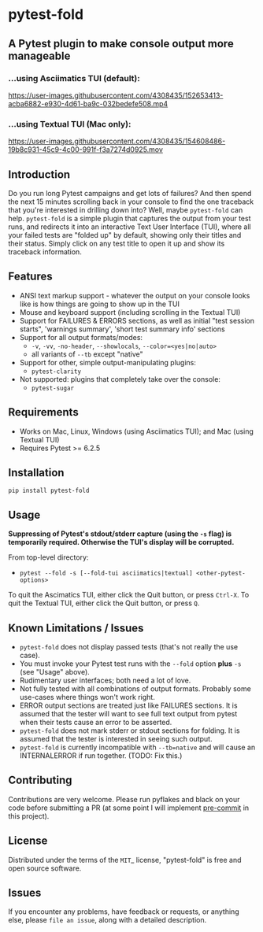 # pytest-fold
## A Pytest plugin to make console output more manageable

### ...using Asciimatics TUI (default):
https://user-images.githubusercontent.com/4308435/152653413-acba6882-e930-4d61-ba9c-032bedefe508.mp4

### ...using Textual TUI (Mac only):
https://user-images.githubusercontent.com/4308435/154608486-19b8c931-45c9-4c00-991f-f3a7274d0925.mov

## Introduction
Do you run long Pytest campaigns and get lots of failures? And then spend the next 15 minutes scrolling back in your console to find the one traceback that you're interested in drilling down into? Well, maybe `pytest-fold` can help. `pytest-fold` is a simple plugin that captures the output from your test runs, and redirects it into an interactive Text User Interface (TUI), where all your failed tests are "folded up" by default, showing only their titles and their status. Simply click on any test title to open it up and show its traceback information.

## Features
- ANSI text markup support - whatever the output on your console looks like is how things are going to show up in the TUI
- Mouse and keyboard support (including scrolling in the Textual TUI)
- Support for FAILURES & ERRORS sections, as well as initial "test session starts", 'warnings summary', 'short test summary info' sections
- Support for all output formats/modes:
  - `-v`, `-vv`, `-no-header`, `--showlocals`, `--color=<yes|no|auto>`
  - all variants of `--tb` except "native"
- Support for other, simple output-manipulating plugins:
  - `pytest-clarity`
- Not supported: plugins that completely take over the console:
  - `pytest-sugar`

## Requirements
- Works on Mac, Linux, Windows (using Asciimatics TUI); and Mac (using Textual TUI)
- Requires Pytest >= 6.2.5

## Installation
`pip install pytest-fold`

## Usage
**Suppressing of Pytest's stdout/stderr capture (using the `-s` flag) is temporarily required. Otherwise the TUI's display will be corrupted.**

From top-level directory:

* `pytest --fold -s [--fold-tui asciimatics|textual] <other-pytest-options>`

To quit the Ascimatics TUI, either click the Quit button, or press `Ctrl-X`. To quit the Textual TUI, either click the Quit button, or press `Q`.

## Known Limitations / Issues
- `pytest-fold` does not display passed tests (that's not really the use case).
- You must invoke your Pytest test runs with the `--fold` option **plus** `-s` (see "Usage" above).
- Rudimentary user interfaces; both need a lot of love.
- Not fully tested with all combinations of output formats. Probably some use-cases where things won't work right.
- ERROR output sections are treated just like FAILURES sections. It is assumed that the tester will want to see full text output from pytest when their tests cause an error to be asserted.
- `pytest-fold` does not mark stderr or stdout sections for folding. It is assumed that the tester is interested in seeing such output.
- `pytest-fold` is currently incompatible with `--tb=native` and will cause an INTERNALERROR if run together. (TODO: Fix this.)

## Contributing
Contributions are very welcome.
Please run pyflakes and black on your code before submitting a PR (at some point I will implement [pre-commit](https://pypi.org/project/pre-commit/) in this project).

## License
Distributed under the terms of the `MIT`_ license, "pytest-fold" is free and open source software.

## Issues
If you encounter any problems, have feedback or requests, or anything else, please `file an issue`, along with a detailed description.
